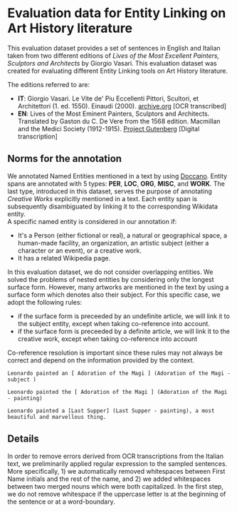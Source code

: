 # Evaluation data for Entity Linking on Art History literature

This evaluation dataset provides a set of sentences in English and Italian taken from two different editions of *Lives of the Most Excellent Painters, Sculptors and Architects* by Giorgio Vasari. This evaluation dataset was created for evaluating different Entity Linking tools on Art History literature.<br/>

The editions referred to are:

* **IT**: Giorgio Vasari. Le Vite de' Piu Eccellenti Pittori, Scultori, et Architettori (1. ed. 1550). Einaudi (2000). [archive.org](https://archive.org/details/vitedepiueccellentipittoriscultoriedarchitettilegiorgiovasari) \[OCR transcribed\]
* **EN**: Lives of the Most Eminent Painters, Sculptors and Architects. Translated by Gaston du C. De Vere from the 1568 edition. Macmillan and the Medici Society (1912-1915). [Project Gutenberg](https://onlinebooks.library.upenn.edu/webbin/metabook?id=livespainters) \[Digital transcription\]


## Norms for the annotation
We annotated Named Entities mentioned in a text by using [Doccano](https://github.com/doccano/doccano). Entity spans are annotated with 5 types: **PER**, **LOC**, **ORG**, **MISC**, and **WORK**. The last type, introduced in this dataset, serves the purpose of annotating *Creative Works* explicitly mentioned in a text. Each entity span is subsequently disambiguated by linking it to the corresponding Wikidata entity.<br/>
A specific named entity is considered in our annotation if:
* It's a Person (either fictional or real), a natural or geographical space, a human-made facility, an organization, an artistic subject (either a character or an event), or a creative work.
* It has a related Wikipedia page.<br/>

In this evaluation dataset, we do not consider overlapping entities. We solved the problems of nested entities by considering only the longest surface form. However, many artworks are mentioned in the text by using a surface form which denotes also their subject. For this specific case, we adopt the following rules:<br/>
* if the surface form is preceeded by an undefinite article, we will link it to the subject entity, except when taking co-reference into account.
* if the surface form is preceeded by a definite article, we will link it to the creative work, except when taking co-reference into account

Co-reference resolution is important since these rules may not always be correct and depend on the information provided by the context.
```
Leonardo painted an [ Adoration of the Magi ] (Adoration of the Magi - subject )
```
```
Leonardo painted the [ Adoration of the Magi ] (Adoration of the Magi - painting)
```
```
Leonardo painted a [Last Supper] (Last Supper - painting), a most beautiful and marvellous thing.
```

## Details

In order to remove errors derived from OCR transcriptions from the Italian text, we preliminarily applied regular expression to the sampled sentences. More specifically, 1) we automatically removed whitespaces between First Name initials and the rest of the name, and 2) we added whitespaces between two merged nouns which were both capitalized. In the first step, we do not remove whitespace if the uppercase letter is at the beginning of the sentence or at a word-boundary.




